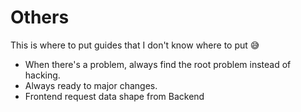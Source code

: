 # Others

This is where to put guides that I don't know where to put 😅

- When there's a problem, always find the root problem instead of hacking.
- Always ready to major changes.
- Frontend request data shape from Backend
